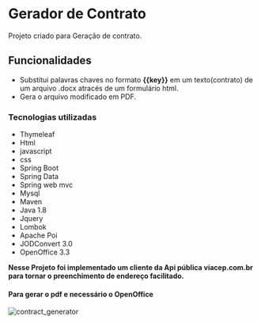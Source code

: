 

# Gerador de Contrato
Projeto criado para Geração de contrato.
## Funcionalidades
 -  Substitui palavras chaves no formato __{{key}}__ em um texto(contrato) de um arquivo .docx atracés de um formulário html.
 -  Gera o arquivo modificado em PDF.


### Tecnologias utilizadas
 * Thymeleaf 
 * Html
 * javascript
 * css
 * Spring Boot
 * Spring Data
 * Spring web mvc
 * Mysql
 * Maven
 * Java 1.8
 * Jquery
 * Lombok
 * Apache Poi
 * JODConvert 3.0
 * OpenOffice 3.3
 
 
 __Nesse Projeto foi implementado um cliente da Api pública viacep.com.br para tornar o preenchimento de endereço facilitado.__
 
 #### Para gerar o pdf e necessário o OpenOffice
 

![contract_generator](https://img.freepik.com/vetores-gratis/homem-de-negocios-apertando-o-contrato-assinado_3446-646.jpg?w=740&t=st=1677022644~exp=1677023244~hmac=37f405e531dc4e6841398a525fac4d2093625019153870bda005dc45d6194e66)
